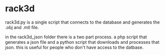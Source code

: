 # rack3d

rack3d.py is a single script that connects to the database and generates the .obj and .mtl file.

in the rack3d_json folder there is a two part process. a php script that generates a json file and a python script that downloads and processes that json. this is useful for people who don't have access to the datbase.
